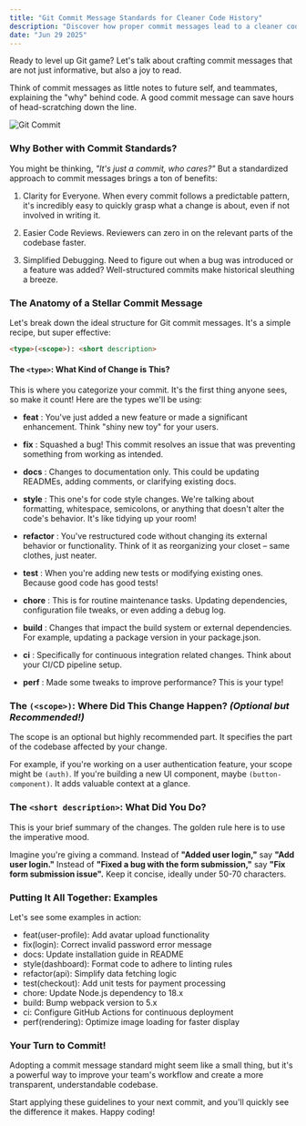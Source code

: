 ```yaml
---
title: "Git Commit Message Standards for Cleaner Code History"
description: "Discover how proper commit messages lead to a cleaner codebase"
date: "Jun 29 2025"
---
```


Ready to level up Git game? Let's talk about crafting commit messages that are not just informative, but also a joy to read.

Think of commit messages as little notes to future self, and teammates, explaining the "why" behind code. A good commit message can save hours of head-scratching down the line.

![Git Commit](https://miro.medium.com/v2/resize:fit:4800/format:webp/0*h4BR91VxYGy_lSZi)

### Why Bother with Commit Standards?
You might be thinking, *"It's just a commit, who cares?"* But a standardized approach to commit messages brings a ton of benefits:

1. Clarity for Everyone. When every commit follows a predictable pattern, it's incredibly easy to quickly grasp what a change is about, even if not involved in writing it.

2. Easier Code Reviews. Reviewers can zero in on the relevant parts of the codebase faster.

3. Simplified Debugging. Need to figure out when a bug was introduced or a feature was added? Well-structured commits make historical sleuthing a breeze.


### The Anatomy of a Stellar Commit Message

Let's break down the ideal structure for Git commit messages. It's a simple recipe, but super effective:

```md
<type>(<scope>): <short description>
```

#### The `<type>`: What Kind of Change is This?

This is where you categorize your commit. It's the first thing anyone sees, so make it count! Here are the types we'll be using:

- **feat** : You've just added a new feature or made a significant enhancement. Think "shiny new toy" for your users.

- **fix** : Squashed a bug! This commit resolves an issue that was preventing something from working as intended.

- **docs** : Changes to documentation only. This could be updating READMEs, adding comments, or clarifying existing docs.

- **style** : This one's for code style changes. We're talking about formatting, whitespace, semicolons, or anything that doesn't alter the code's behavior. It's like tidying up your room!

- **refactor** : You've restructured code without changing its external behavior or functionality. Think of it as reorganizing your closet – same clothes, just neater.

- **test** : When you're adding new tests or modifying existing ones. Because good code has good tests!

- **chore** : This is for routine maintenance tasks. Updating dependencies, configuration file tweaks, or even adding a debug log.

- **build** : Changes that impact the build system or external dependencies. For example, updating a package version in your package.json.

- **ci** : Specifically for continuous integration related changes. Think about your CI/CD pipeline setup.

- **perf** : Made some tweaks to improve performance? This is your type!

### The `(<scope>)`: Where Did This Change Happen? *(Optional but Recommended!)*

The scope is an optional but highly recommended part. It specifies the part of the codebase affected by your change. 

For example, if you're working on a user authentication feature, your scope might be `(auth)`. If you're building a new UI component, maybe `(button-component)`. It adds valuable context at a glance.

### The `<short description>`: What Did You Do?

This is your brief summary of the changes. The golden rule here is to use the imperative mood. 

Imagine you're giving a command. Instead of **"Added user login,"** say **"Add user login."** Instead of **"Fixed a bug with the form submission,"** say **"Fix form submission issue".** Keep it concise, ideally under 50-70 characters.

### Putting It All Together: Examples
Let's see some examples in action:

- feat(user-profile): Add avatar upload functionality
- fix(login): Correct invalid password error message
- docs: Update installation guide in README
- style(dashboard): Format code to adhere to linting rules
- refactor(api): Simplify data fetching logic
- test(checkout): Add unit tests for payment processing
- chore: Update Node.js dependency to 18.x
- build: Bump webpack version to 5.x
- ci: Configure GitHub Actions for continuous deployment
- perf(rendering): Optimize image loading for faster display

### Your Turn to Commit!

Adopting a commit message standard might seem like a small thing, but it's a powerful way to improve your team's workflow and create a more transparent, understandable codebase.

Start applying these guidelines to your next commit, and you'll quickly see the difference it makes. Happy coding!